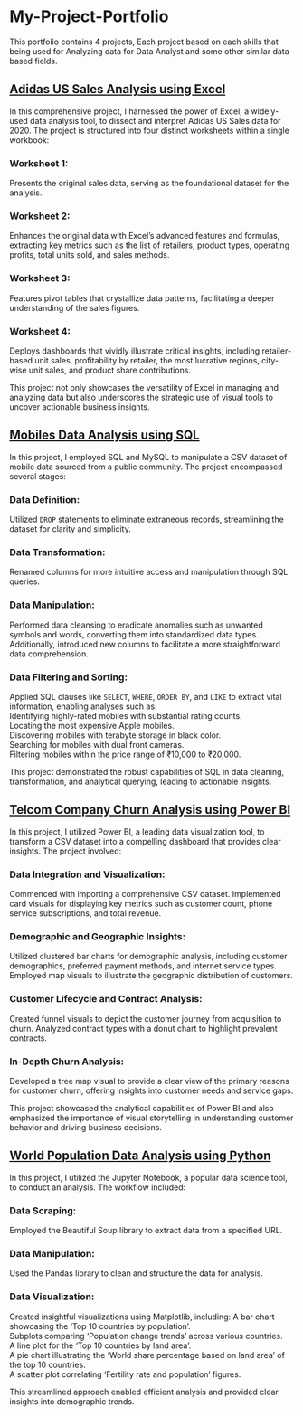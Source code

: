 # My-Project-Portfolio
This portfolio contains 4 projects, Each project based on each skills that being used for Analyzing data for Data Analyst and some other similar data based fields.

## [Adidas US Sales Analysis using Excel](https://github.com/VidhyabharathirajC/Excel-Project)

In this comprehensive project, I harnessed the power of Excel, a widely-used data analysis tool, to dissect and interpret Adidas US Sales data for 2020. The project is structured into four distinct worksheets within a single workbook:

### Worksheet 1:
Presents the original sales data, serving as the foundational dataset for the analysis.
### Worksheet 2:
Enhances the original data with Excel’s advanced features and formulas, extracting key metrics such as the list of retailers, product types, operating profits, total units sold, and sales methods.
### Worksheet 3:
Features pivot tables that crystallize data patterns, facilitating a deeper understanding of the sales figures.
### Worksheet 4:
Deploys dashboards that vividly illustrate critical insights, including retailer-based unit sales, profitability by retailer, the most lucrative regions, city-wise unit sales, and product share contributions.

This project not only showcases the versatility of Excel in managing and analyzing data but also underscores the strategic use of visual tools to uncover actionable business insights.

## [Mobiles Data Analysis using SQL](https://github.com/VidhyabharathirajC/SQL-Project)

In this project, I employed SQL and MySQL to manipulate a CSV dataset of mobile data sourced from a public community. The project encompassed several stages:

### Data Definition:
Utilized `DROP` statements to eliminate extraneous records, streamlining the dataset for clarity and simplicity.
### Data Transformation:
Renamed columns for more intuitive access and manipulation through SQL queries.
### Data Manipulation:
Performed data cleansing to eradicate anomalies such as unwanted symbols and words, converting them into standardized data types. Additionally, introduced new columns to facilitate a more straightforward data comprehension.
### Data Filtering and Sorting:
Applied SQL clauses like `SELECT`, `WHERE`, `ORDER BY`, and `LIKE` to extract vital information, enabling analyses such as:\
Identifying highly-rated mobiles with substantial rating counts.\
Locating the most expensive Apple mobiles.\
Discovering mobiles with terabyte storage in black color.\
Searching for mobiles with dual front cameras.\
Filtering mobiles within the price range of ₹10,000 to ₹20,000.

This project demonstrated the robust capabilities of SQL in data cleaning, transformation, and analytical querying, leading to actionable insights.

## [Telcom Company Churn Analysis using Power BI](https://github.com/VidhyabharathirajC/Power-BI-Project)

In this project, I utilized Power BI, a leading data visualization tool, to transform a CSV dataset into a compelling dashboard that provides clear insights. The project involved:

### Data Integration and Visualization:
Commenced with importing a comprehensive CSV dataset. Implemented card visuals for displaying key metrics such as customer count, phone service subscriptions, and total revenue.
### Demographic and Geographic Insights:
Utilized clustered bar charts for demographic analysis, including customer demographics, preferred payment methods, and internet service types.
Employed map visuals to illustrate the geographic distribution of customers.
### Customer Lifecycle and Contract Analysis:
Created funnel visuals to depict the customer journey from acquisition to churn.
Analyzed contract types with a donut chart to highlight prevalent contracts.
### In-Depth Churn Analysis:
Developed a tree map visual to provide a clear view of the primary reasons for customer churn, offering insights into customer needs and service gaps.

This project showcased the analytical capabilities of Power BI and also emphasized the importance of visual storytelling in understanding customer behavior and driving business decisions.

## [World Population Data Analysis using Python](https://github.com/VidhyabharathirajC/Python-Project)

In this project, I utilized the Jupyter Notebook, a popular data science tool, to conduct an analysis. The workflow included:

### Data Scraping:
Employed the Beautiful Soup library to extract data from a specified URL.
### Data Manipulation:
Used the Pandas library to clean and structure the data for analysis.
### Data Visualization:
Created insightful visualizations using Matplotlib, including:
A bar chart showcasing the ‘Top 10 countries by population’.\
Subplots comparing ‘Population change trends’ across various countries.\
A line plot for the ‘Top 10 countries by land area’.\
A pie chart illustrating the ‘World share percentage based on land area’ of the top 10 countries.\
A scatter plot correlating ‘Fertility rate and population’ figures.

This streamlined approach enabled efficient analysis and provided clear insights into demographic trends.


